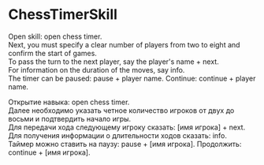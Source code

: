 # ChessTimerSkill
Open skill: open chess timer.  
Next, you must specify a clear number of players from two to eight and confirm the start of games.  
To pass the turn to the next player, say the player's name + next.  
For information on the duration of the moves, say info.  
The timer can be paused: pause + player name. Continue: continue + player name.  

Открытие навыка: open chess timer.  
Далее необходимо указать четное количество игроков от двух до восьми и подтвердить начало игры.  
Для передачи хода следующему игроку сказать: [имя игрока] + next.  
Для получения информации о длительности ходов сказать: info.  
Таймер можно ставить на паузу: pause + [имя игрока]. Продолжить: continue + [имя игрока].
